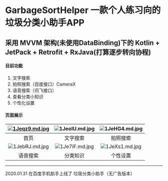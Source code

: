 # GarbageSortHelper 一款个人练习向的垃圾分类小助手APP
## 采用 MVVM 架构(未使用DataBinding)下的 Kotlin + JetPack  + Retrofit + RxJava(打算逐步转向协程)
#### 目前功能
1. 文字搜索
2. 拍照搜索（百度接口）CameraX
3. 语音搜索（讯飞接口）
4. 查看分类小知识
5. 个性化设置

#### 页面展示

| [![1Jeqz9.md.jpg](https://s2.ax1x.com/2020/02/01/1Jeqz9.md.jpg)](https://imgchr.com/i/1Jeqz9) | ![1JeoIU.md.jpg](https://s2.ax1x.com/2020/02/01/1JeoIU.md.jpg) | ![1JeHG4.md.jpg](https://s2.ax1x.com/2020/02/01/1JeHG4.md.jpg) |
| :----------------------------------------------------------: | :----------------------------------------------------------: | :----------------------------------------------------------: |
|                             首页                             |                           文字搜索                           |                           拍照搜索                           |
| ![1JebRJ.md.jpg](https://s2.ax1x.com/2020/02/01/1JebRJ.md.jpg) | ![1Je7iF.md.jpg](https://s2.ax1x.com/2020/02/01/1Je7iF.md.jpg) | ![1JeXs1.md.jpg](https://s2.ax1x.com/2020/02/01/1JeXs1.md.jpg) |
|                           语音搜索                           |                           分类知识                           |                           个性设置                           |

------


2020.01.31 在百度手机助手上线了 垃圾分类小助手（无广告版本）
